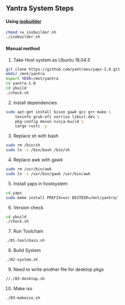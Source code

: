 ## Yantra System Steps

#### Using [isobuilder](https://github.com/yantraos/yaps-2.0/blob/main/isobuilder.sh)

```sh
chmod +x isobuilder.sh
./isobuilder.sh
```


#### Manual method

1. Take Host system as Ubuntu 18.04.5

```sh
git clone https://github.com/yantraos/yaps-2.0.git
mkdir /mnt/yantra
export YDIR=/mnt/yantra
cd yantra-1.0
cd ybuild
./check.sh
```

2. Install dependencies

```sh
sudo apt-get install bison gawk gcc g++ make \
    texinfo grub-efi xorriso libssl-dev \
    pkg-config meson ninja-build \
    cargo rustc -y
```

3. Replace sh with bash

```sh
sudo rm /bin/sh
sudo ln -s /bin/bash /bin/sh
```

4. Replace awk with gawk

```sh
sudo rm /usr/bin/awk 
sudo ln -s /usr/bin/gawk /usr/bin/awk
```

5. Install  yaps in hostsystem

```sh
cd yaps
sudo make install PREFIX=usr DESTDIR=/mnt/yantra/
```

6. Version check

```sh
cd ybuild
./check.sh
```

7. Run Toolchain

```sh
./01-toolchain.sh
```

8. Build System
```sh
./02-system.sh
```
9. Need to write another file for desktop pkgs
```sh
//./03-desktop.sh
```

10. Make iso
```sh
./03-makeiso.sh
```

